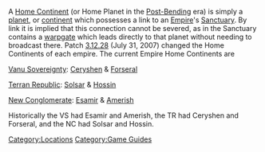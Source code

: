 A [Home Continent](Home_Continent.md) (or Home Planet in the
[Post-Bending](The_Bending.md) era) is simply a
[planet](planet.md), or [continent](continent.md) which
possesses a link to an [Empire](Empire.md)'s
[Sanctuary](Sanctuary.md). By link it is implied that this
connection cannot be severed, as in the Sanctuary contains a
[warpgate](warpgate.md) which leads directly to that planet
without needing to broadcast there. Patch [3.12.28](3.md.12.28)
(July 31, 2007) changed the Home Continents of each empire. The current
Empire Home Continents are

[Vanu Sovereignty](Vanu_Sovereignty.md):
[Ceryshen](Ceryshen.md) & [Forseral](Forseral.md)

[Terran Republic](Terran_Republic.md):
[Solsar](Solsar.md) & [Hossin](Hossin.md)

[New Conglomerate](New_Conglomerate.md):
[Esamir](Esamir.md) & [Amerish](Amerish.md)

Historically the VS had Esamir and Amerish, the TR had Ceryshen and
Forseral, and the NC had Solsar and Hossin.

[Category:Locations](Category:Locations.md) [Category:Game
Guides](Category:Game_Guides.md)
